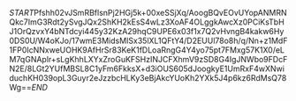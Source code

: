 $START$Pfshh02vJSmRBflsnPj2HGj5k+00xeSSjXq/AoogBQvEOvUYopANMRNQkc7ImG3Rdt2ySvgJQx2ShKH2kEsS4wLz3XoAF4OLggkAwcXz0PCiKsTbHJ1OrQzvxY4bNTdcyi445y32KzA29hqC9UPE6x03f1x7Q2vHvngB4kakw6Hy0DS0U/W4oKJo/17wmE3MidsMISx35lXL1QFtY4/D2EUUl78o8h/q/Nn+z1MdF1FP0IcNNxweUOHK9AfHrSr83KeK1fDLoaRngG4Y4yo75pt7FMxg57K1X0/eLM7qGNAplr+sLgKhhLXYxZroGuKFSHzINJCFXhmV9zSD8G4IgJNWbo9FDcFN2E/8LGt2YUfMBSL8C1yFm6FkksX+d3iOUS605dJoogkyE1UmRxF4wXNwiduchKH039opL3Guyr2eJzzbcHLKy3eBjAkcYUoKh2YXk5J4p6kz6RdMsQ78Wg==$END$